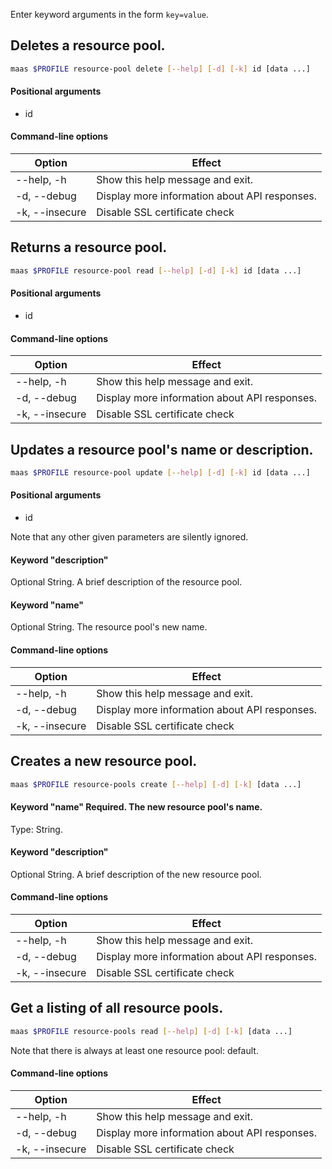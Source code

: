 Enter keyword arguments in the form `key=value`.

## Deletes a resource pool.

```bash
maas $PROFILE resource-pool delete [--help] [-d] [-k] id [data ...] 
```

#### Positional arguments
- id

#### Command-line options
| Option         | Effect                                        |
|----------------|-----------------------------------------------|
| --help, -h     | Show this help message and exit.              |
| -d, --debug    | Display more information about API responses. |
| -k, --insecure | Disable SSL certificate check                 |

## Returns a resource pool.

```bash
maas $PROFILE resource-pool read [--help] [-d] [-k] id [data ...] 
```

#### Positional arguments
- id

#### Command-line options
| Option         | Effect                                        |
|----------------|-----------------------------------------------|
| --help, -h     | Show this help message and exit.              |
| -d, --debug    | Display more information about API responses. |
| -k, --insecure | Disable SSL certificate check                 |

## Updates a resource pool's name or description.

```bash
maas $PROFILE resource-pool update [--help] [-d] [-k] id [data ...] 
```

#### Positional arguments
- id


Note that any other given parameters are silently ignored.

#### Keyword "description"
Optional String. A brief description of the resource pool.

#### Keyword "name"
Optional String. The resource pool's new name.

#### Command-line options
| Option         | Effect                                        |
|----------------|-----------------------------------------------|
| --help, -h     | Show this help message and exit.              |
| -d, --debug    | Display more information about API responses. |
| -k, --insecure | Disable SSL certificate check                 |

## Creates a new resource pool.

```bash
maas $PROFILE resource-pools create [--help] [-d] [-k] [data ...] 
```

#### Keyword "name" Required.  The new resource pool's name.
Type: String.

#### Keyword "description"
Optional String. A brief description of the new resource pool.

#### Command-line options
| Option         | Effect                                        |
|----------------|-----------------------------------------------|
| --help, -h     | Show this help message and exit.              |
| -d, --debug    | Display more information about API responses. |
| -k, --insecure | Disable SSL certificate check                 |

## Get a listing of all resource pools.

```bash
maas $PROFILE resource-pools read [--help] [-d] [-k] [data ...] 
```

Note that there is always at least one resource pool: default. 

#### Command-line options
| Option         | Effect                                        |
|----------------|-----------------------------------------------|
| --help, -h     | Show this help message and exit.              |
| -d, --debug    | Display more information about API responses. |
| -k, --insecure | Disable SSL certificate check                 |
